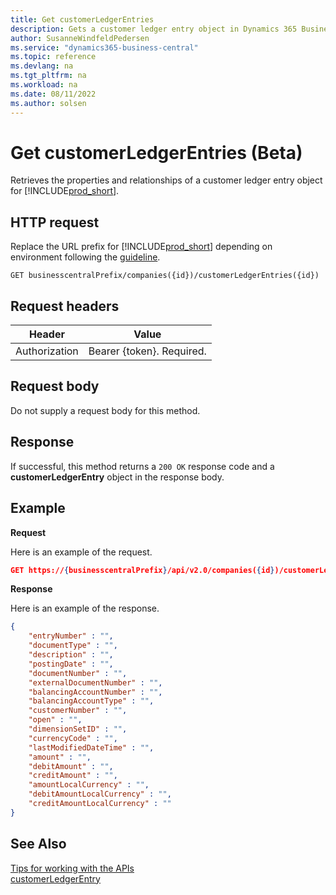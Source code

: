 ```yaml
---
title: Get customerLedgerEntries
description: Gets a customer ledger entry object in Dynamics 365 Business Central.
author: SusanneWindfeldPedersen
ms.service: "dynamics365-business-central"
ms.topic: reference
ms.devlang: na
ms.tgt_pltfrm: na
ms.workload: na
ms.date: 08/11/2022
ms.author: solsen
---
```


<!-- NOTE: This article is an auto-generated stub from the metadata file. -->
<!-- The sections marked with an EDIT_IS_REQUIRED require manual editing. -->
# Get customerLedgerEntries (Beta)

Retrieves the properties and relationships of a customer ledger entry object for [!INCLUDE[prod_short](../../../includes/prod_short.md)].

## HTTP request

Replace the URL prefix for [!INCLUDE[prod_short](../../../includes/prod_short.md)] depending on environment following the [guideline](../../../api-reference/v2.0/endpoints-apis-for-dynamics.md).
<!-- START>EDIT_IS_REQUIRED. There URL for accessing the endpoint might be different -->
```
GET businesscentralPrefix/companies({id})/customerLedgerEntries({id})
```
<!-- END>EDIT_IS_REQUIRED -->
## Request headers

|Header|Value|
|------|-----|
|Authorization  |Bearer {token}. Required. |

## Request body

Do not supply a request body for this method.

## Response

If successful, this method returns a ```200 OK``` response code and a **customerLedgerEntry** object in the response body.

## Example

**Request**

Here is an example of the request.
<!-- START>EDIT_IS_REQUIRED. There URL for accessing the endpoint might be different -->
```json
GET https://{businesscentralPrefix}/api/v2.0/companies({id})/customerLedgerEntries({id})
```
<!-- END>EDIT_IS_REQUIRED -->
**Response**

Here is an example of the response.

<!-- START>EDIT_IS_REQUIRED. Fill in values for properties -->
```json
{
    "entryNumber" : "",
    "documentType" : "",
    "description" : "",
    "postingDate" : "",
    "documentNumber" : "",
    "externalDocumentNumber" : "",
    "balancingAccountNumber" : "",
    "balancingAccountType" : "",
    "customerNumber" : "",
    "open" : "",
    "dimensionSetID" : "",
    "currencyCode" : "",
    "lastModifiedDateTime" : "",
    "amount" : "",
    "debitAmount" : "",
    "creditAmount" : "",
    "amountLocalCurrency" : "",
    "debitAmountLocalCurrency" : "",
    "creditAmountLocalCurrency" : ""
}
```
<!-- END>EDIT_IS_REQUIRED -->
## See Also

[Tips for working with the APIs](/dynamics365/business-central/dev-itpro/developer/devenv-connect-apps-tips)  
[customerLedgerEntry](../resources/dynamics_customerLedgerEntry.md)  
